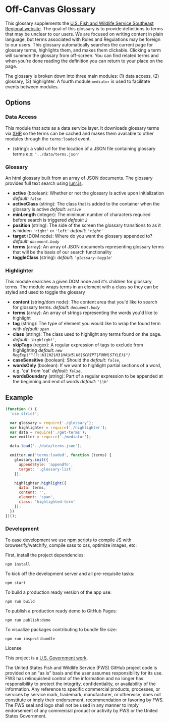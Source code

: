 # Off-Canvas Glossary

This glossary supplements the [U.S. Fish and Wildlife Service Southeast Regional website](http://fws.gov/southeast).  The goal of this glossary is to provide definitions to terms that may be unclear to our users. We are focused on writing content in plain language, but terms associated with Rules and Regulations may be foreign to our users.  This glossary automatically searches the current page for glossary terms, highlights them, and makes them clickable.  Clicking a term will summon the glossary from off-screen.  You can find related terms and when you're done reading the definition you can return to your place on the page.

The glossary is broken down into three main modules: (1) data access, (2) glossary, (3) highlighter. A fourth module `mediator` is used to facilitate events between modules.

## Options

### Data Access

This module that acts as a data service layer.  It downloads glossary terms via [XHR](https://www.npmjs.com/package/xhr) so the terms can be cached and makes them available to other modules through the `terms:loaded` event.

- (string): a valid url for the location of a JSON file containing glossary terms e.x: `'../data/terms.json'`

### Glossary

An html glossary built from an array of JSON documents. The glossary provides full text search using [lunr.js](http://lunrjs.com/).

- **active** (boolean): Whether or not the glossary is active upon initialization  *default: `false`*
- **activeClass** (string): The class that is added to the container when the glossary is active  *default: `active`*
- **minLength** (integer): The minimum number of characters required before search is triggered *default: `2`*
- **position** (string): The side of the screen the glossary transitions to as it is hidden `'right'` or `'left'` *default: `'right'`*
- **target** (DOM node): Where do you want the glossary appended to? *default: `document.body`*
- **terms** (array): An array of JSON documents representing glossary terms that will be the basis of our search functionality
- **toggleClass** (string): *default: `'glossary-toggle'`*

### Highlighter

This module searches a given DOM node and it's children for glossary terms.  The module wraps terms in an element with a class so they can be styled and used to toggle the glossary

- **content** (string/dom node): The content area that you'd like to search for glossary terms. *default: `document.body`*
- **terms** (array): An array of strings representing the words you'd like to highlight
- **tag** (string): The type of element you would like to wrap the found term with *default: `span`*
- **class** (string): The class used to highlight any terms found on the page. *default: `'highlight'`*,
- **skipTags** (regex): A regular expression of tags to exclude from highlighting *default: `new RegExp("^(?:|H1|H2|H3|H4|H5|H6|SCRIPT|FORM|STYLE)$")`*
- **caseSensitive** (boolean): Should the *default: `false`*,
- **wordsOnly** (boolean): If we want to highlight partial sections of a word, e.g. 'ca' from 'cat' *default: `false`*,
- **wordsBoundary** (string): Part of a regular expression to be appended at the beginning and end of words *default: `'\\b'`*

## Example

```javascript
(function () {
  'use strict';

  var glossary = require('./glossary');
  var highlighter = require('./highlighter');
  var data = require('./get-terms');
  var emitter = require('./mediator');

  data.load('../data/terms.json');

  emitter.on('terms:loaded', function (terms) {
    glossary.init({
      appendStyle: 'appendTo',
      target: '.glossary-list'
    });

    highlighter.highlight({
      data: terms,
      content: '',
      element: 'span',
      class: 'highlighted-term'
    });
  })
})();
```

### Development

To ease development we use [npm scripts](https://docs.npmjs.com/misc/scripts) to compile JS with browserify/watchify, compile sass to css, optimize images, etc:

First, install the project dependencies:

`npm install`

To kick off the development server and all pre-requisite tasks:

`npm start`

To build a production ready version of the app use:

`npm run build`

To publish a production ready demo to GitHub Pages:

`npm run publish:demo`

To visualize packages contributing to bundle file size:

`npm run inspect:bundle`

License

This project is a [U.S. Government work](https://www.usa.gov/government-works).

The United States Fish and Wildlife Service (FWS) GitHub project code is provided on an "as is" basis and the user assumes responsibility for its use. FWS has relinquished control of the information and no longer has responsibility to protect the integrity, confidentiality, or availability of the information. Any reference to specific commercial products, processes, or services by service mark, trademark, manufacturer, or otherwise, does not constitute or imply their endorsement, recommendation or favoring by FWS. The FWS seal and logo shall not be used in any manner to imply endorsement of any commercial product or activity by FWS or the United States Government.

